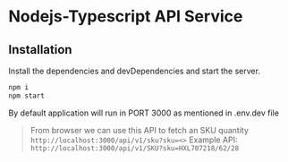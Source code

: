 # Nodejs-Typescript API Service

## Installation

Install the dependencies and devDependencies and start the server.

```sh
npm i
npm start
```
By default application will run in PORT 3000 as mentioned in .env.dev file

> From browser we can use this API to fetch an SKU quantity
`http://localhost:3000/api/v1/sku?sku=<>`
Example API:
`http://localhost:3000/api/v1/SKU?sku=HXL707218/62/28`
